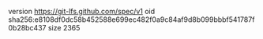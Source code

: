 version https://git-lfs.github.com/spec/v1
oid sha256:e8108df0dc58b452588e699ec482f0a9c84af9d8b099bbbf541787f0b28bc437
size 2365
